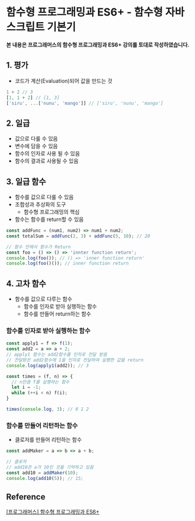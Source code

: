 # 함수형 프로그래밍과 ES6+ - 함수형 자바스크립트 기본기



**본 내용은 프로그래머스의 함수형 프로그래밍과 ES6+ 강의를 토대로 작성하였습니다.**



## 1. 평가

* 코드가 계산(Evaluation)되어 값을 만드는 것

```JavaScript
1 + 2 // 3
[1, 1 + 2] // [1, 3]
['siru', ...['nunu', 'mango']] // ['siru', 'nunu', 'mango']
```



## 2. 일급

* 값으로 다룰 수 있음
* 변수에 담을 수 있음
* 함수의 인자로 사용 될 수 있음
* 함수의 결과로 사용될 수 있음



## 3. 일급 함수

* 함수를 값으로 다룰 수 있음
* 조합성과 추상화의 도구
  * 함수형 프로그래밍의 핵심
* 함수는 함수를 return할 수 있음

```JavaScript
const addFunc = (num1, num2) => num1 + num2;
const totalSum = addFunc(2, 3) + addFunc(5, 10); // 20

// 함수 안에서 함수가 Return
const foo = () => () => 'innter function return';
console.log(foo()); // () => 'inner function return'
console.log(foo()()); // inner function return
```



## 4. 고차 함수

* 함수를 값으로 다루는 함수
  * 함수를 인자로 받아 실행하는 함수
  * 함수를 만들어 return하는 함수



### 함수를 인자로 받아 실행하는 함수

```JavaScript
const apply1 = f => f(1);
const add2 = a => a + 2;
// apply1 함수는 add2함수를 인자로 전달 받음
// 전달받은 add2함수에 1을 인자로 전달하여 실행한 값을 return
console.log(apply1(add2)); // 3
```



```JavaScript
const times = (f, n) => {
  // n만큼 f를 실행하는 함수
  let i = -1;
  while (++i < n) f(i);
} 

times(console.log, 3); // 0 1 2
```



### 함수를 만들어 리턴하는 함수

* 클로저를 만들어 리턴하는 함수

```JavaScript
const addMaker = a => b => a + b;

// 클로저
// add10은 a가 10인 것을 기억하고 있음
const add10 = addMaker(10);
console.log(add10(5)); // 15;
```



## Reference

[[프로그래머스] 함수형 프로그래밍과 ES6+](https://school.programmers.co.kr/learn/courses/7637)

